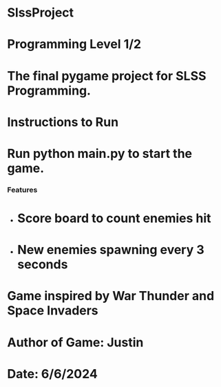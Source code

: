 # SlssProject

# Programming Level 1/2
# The final pygame project for SLSS Programming.

# Instructions to Run
# Run python main.py to start the game.

### Features
- # Score board to count enemies hit
- # New enemies spawning every 3 seconds




# Game inspired by War Thunder and Space Invaders
# Author of Game: Justin 
# Date: 6/6/2024
